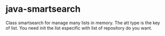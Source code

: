 # java-smartsearch
Class smartsearch for manage many lists in memory.
The att type is the key of list. 
You need init the list especific with list of repository do you want. 
